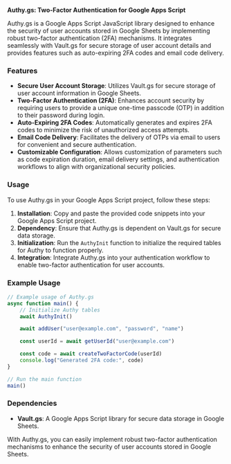 **Authy.gs: Two-Factor Authentication for Google Apps Script**

Authy.gs is a Google Apps Script JavaScript library designed to enhance the security of user accounts stored in Google Sheets by implementing robust two-factor authentication (2FA) mechanisms. It integrates seamlessly with Vault.gs for secure storage of user account details and provides features such as auto-expiring 2FA codes and email code delivery.

### Features
- **Secure User Account Storage**: Utilizes Vault.gs for secure storage of user account information in Google Sheets.
- **Two-Factor Authentication (2FA)**: Enhances account security by requiring users to provide a unique one-time passcode (OTP) in addition to their password during login.
- **Auto-Expiring 2FA Codes**: Automatically generates and expires 2FA codes to minimize the risk of unauthorized access attempts.
- **Email Code Delivery**: Facilitates the delivery of OTPs via email to users for convenient and secure authentication.
- **Customizable Configuration**: Allows customization of parameters such as code expiration duration, email delivery settings, and authentication workflows to align with organizational security policies.

### Usage
To use Authy.gs in your Google Apps Script project, follow these steps:

1. **Installation**: Copy and paste the provided code snippets into your Google Apps Script project.
2. **Dependency**: Ensure that Authy.gs is dependent on Vault.gs for secure data storage.
3. **Initialization**: Run the `AuthyInit` function to initialize the required tables for Authy to function properly.
4. **Integration**: Integrate Authy.gs into your authentication workflow to enable two-factor authentication for user accounts.

### Example Usage
```javascript
// Example usage of Authy.gs
async function main() {
    // Initialize Authy tables
    await AuthyInit()

    await addUser("user@example.com", "password", "name")

    const userId = await getUserId("user@example.com")

    const code = await createTwoFactorCode(userId)
    console.log("Generated 2FA code:", code)
}

// Run the main function
main()
```

### Dependencies
- **Vault.gs**: A Google Apps Script library for secure data storage in Google Sheets.

With Authy.gs, you can easily implement robust two-factor authentication mechanisms to enhance the security of user accounts stored in Google Sheets.
